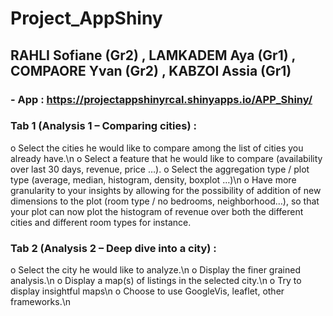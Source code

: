 # Project_AppShiny

## RAHLI Sofiane (Gr2) , LAMKADEM Aya (Gr1) , COMPAORE Yvan (Gr2) , KABZOI Assia (Gr1)

### - App : https://projectappshinyrcal.shinyapps.io/APP_Shiny/

### Tab 1 (Analysis 1 – Comparing cities) :
  o Select the cities he would like to compare among the list of cities you already have.\n
  o Select a feature that he would like to compare (availability over last 30 days,
  revenue, price …).
  o Select the aggregation type / plot type (average, median, histogram, density, boxplot
  …)\n
  o Have more granularity to your insights by allowing for the possibility of addition of
  new dimensions to the plot (room type / no bedrooms, neighborhood…), so that your
  plot can now plot the histogram of revenue over both the different cities and
  different room types for instance.
  
### Tab 2 (Analysis 2 – Deep dive into a city) :
  o Select the city he would like to analyze.\n
  o Display the finer grained analysis.\n
  o Display a map(s) of listings in the selected city.\n
  o Try to display insightful maps\n
  o Choose to use GoogleVis, leaflet, other frameworks.\n
